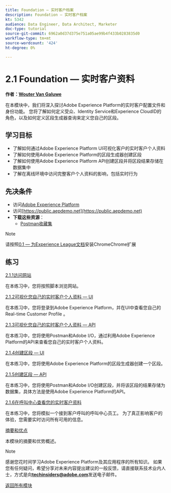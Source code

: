 ```yaml
---
title: Foundation — 实时客户档案
description: Foundation — 实时客户档案
kt: 5342
audience: Data Engineer, Data Architect, Marketer
doc-type: tutorial
source-git-commit: 6962a0d37d375e751a05ae99b4f433b0283835d0
workflow-type: tm+mt
source-wordcount: '424'
ht-degree: 0%

---
```


# 2.1 Foundation — 实时客户资料

**作者：[Wouter Van Galuwe](https://www.linkedin.com/in/woutervangeluwe/)**

在本模块中，我们将深入探讨Adobe Experience Platform的实时客户配置文件和身份功能。 您将了解如何定义受众、Identity Service和Experience CloudID的角色，以及如何定义区段生成器查询来定义您自己的区段。

## 学习目标

- 了解如何通过Adobe Experience Platform UI可视化客户的实时客户个人资料
- 了解如何使用Adobe Experience Platform的区段生成器创建区段
- 了解如何使用Adobe Experience Platform API创建区段并将区段结果存储在数据集中
- 了解在离线环境中访问完整客户个人资料的影响，包括实时行为

## 先决条件

- 访问[Adobe Experience Platform](https://experience.adobe.com/platform)
- 访问[https://public.aepdemo.net](https://public.aepdemo.net)
- **下载这些资源**：
   - [Postman收藏集](./../../../assets/postman/postman_profile.zip)

>[!NOTE]
>
>请按照[0.1 — 为Experience League文档](../../gettingstarted/gettingstarted/ex1.md)安装ChromeChrome扩展

## 练习

[2.1.1访问网站](./ex1.md)

在本练习中，您将按照脚本浏览网站。

[2.1.2可视化您自己的实时客户个人资料 — UI](./ex2.md)

在本练习中，您将登录到Adobe Experience Platform，并在UI中查看您自己的Real-time Customer Profile 。

[2.1.3可视化您自己的实时客户个人资料 — API](./ex3.md)

在本练习中，您将使用Postman和Adobe I/O，通过利用Adobe Experience Platform的API来查看您自己的实时客户个人资料。

[2.1.4创建区段 — UI](./ex4.md)

在本练习中，您将使用Adobe Experience Platform的区段生成器创建一个区段。

[2.1.5创建区段 — API](./ex5.md)

在本练习中，您将使用Postman和Adobe I/O创建区段，并将该区段的结果存储为数据集，具体方法是使用Adobe Experience Platform的API。

[2.1.6在呼叫中心查看您的实时客户资料](./ex6.md)

在本练习中，您将模拟一个接到客户呼叫的呼叫中心员工。 为了真正影响客户的体验，您需要实时访问所有可用的信息。

[摘要和优点](./summary.md)

本模块的摘要和优势概述。

>[!NOTE]
>
>感谢您花时间学习Adobe Experience Platform及其应用程序的所有知识。 如果您有任何疑问，希望分享对未来内容提出建议的一般反馈，请直接联系技术业内人士，方式是向&#x200B;**techinsiders@adobe.com**&#x200B;发送电子邮件。

[返回所有模块](../../../overview.md)
